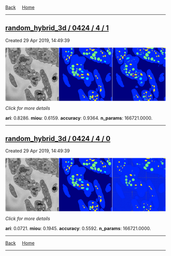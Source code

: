 
[Back](..)&nbsp;&nbsp;&nbsp;&nbsp;&nbsp;[Home](https://leapmanlab.github.io/snapshots)

---

<div class="summary"><a href="1"><h2>random_hybrid_3d / 0424 / 4 / 1</h2></a><p>Created 29 Apr 2019, 14:49:39
</p><a href="1"><img src="1/media/summary.png" align="center"></a><p>
<i>Click for more details</i>
</p></div>

**ari**: 0.8286. **miou**: 0.6159. **accuracy**: 0.9364. **n_params**: 166721.0000. 

---

<div class="summary"><a href="0"><h2>random_hybrid_3d / 0424 / 4 / 0</h2></a><p>Created 29 Apr 2019, 14:49:39
</p><a href="0"><img src="0/media/summary.png" align="center"></a><p>
<i>Click for more details</i>
</p></div>

**ari**: 0.0721. **miou**: 0.1945. **accuracy**: 0.5592. **n_params**: 166721.0000. 

---

[Back](..)&nbsp;&nbsp;&nbsp;&nbsp;&nbsp;[Home](https://leapmanlab.github.io/snapshots)

---